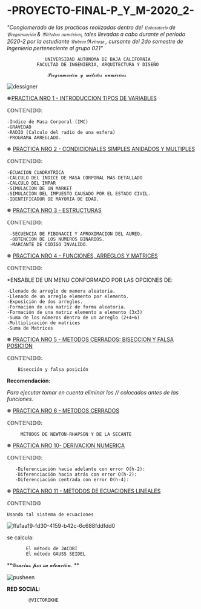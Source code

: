 # -PROYECTO-FINAL-P_Y_M-2020_2- 
_"Conglomerado de las practicas realizadas dentro del 𝔏𝔞𝔟𝔬𝔯𝔞𝔱𝔬𝔯𝔦𝔬 de 𝔓𝔯𝔬𝔤𝔯𝔞𝔪𝔞𝔠𝔦𝔬́𝔫 &amp; 𝔐𝔢́𝔱𝔬𝔡𝔬𝔰 𝔫𝔲𝔪𝔢́𝔯𝔦𝔠𝔬𝔰, tales llevadas a cabo durante el periodo 2020-2 por la estudiante 𝔄𝔫𝔡𝔯𝔢𝔞 ℜ𝔢𝔦𝔫𝔬𝔷𝔞 , cursante del 2do semestre de Ingenieria perteneciente al grupo 021"_


                  UNIVERSIDAD AUTONOMA DE BAJA CALIFORNIA
               FACULTAD DE INGENIERIA, ARQUITECTURA Y DISEÑO
              
                   𝓟𝓻𝓸𝓰𝓻𝓪𝓶𝓪𝓬𝓲𝓸́𝓷 𝔂 𝓶𝓮́𝓽𝓸𝓭𝓸𝓼 𝓷𝓾𝓶𝓮́𝓻𝓲𝓬𝓸𝓼 
                         
                         
![dessigner](https://user-images.githubusercontent.com/75811552/102476349-d8bec480-400f-11eb-8478-8a6fe65d2e47.gif)

❅[PRACTICA NRO 1 - INTRODUCCION TIPOS DE VARIABLES](https://github.com/Victorikhe/-PROYECTO-FINAL-P_Y_M-2020_2-/commit/cd564c35ca3e55c3e4efd951e1c43402e0c060fc)

 ℂ𝕆ℕ𝕋𝔼ℕ𝕀𝔻𝕆:
 
    -Índice de Masa Corporal (IMC)
    -GRAVEDAD 
    -RADIO (Calculo del radio de una esfera)
    -PROGRAMA ARREGLADO.


❅ [PRACTICA NRO 2 - CONDICIONALES SIMPLES ANIDADOS Y MULTIPLES](https://github.com/Victorikhe/-PROYECTO-FINAL-P_Y_M-2020_2-/tree/main/PRACTICA%203)

ℂ𝕆ℕ𝕋𝔼ℕ𝕀𝔻𝕆:

    -ECUACION CUADRATRICA
    -CALCULO DEL INDICE DE MASA CORPORAL MAS DETALLADO
    -CALCULO DEL IMPAR
    -SIMULACION DE UN MARKET
    -SIMULACION DEL IMPUESTO CAUSADO POR EL ESTADO CIVIL.
    -IDENTIFICADOR DE MAYORIA DE EDAD.


❅ [PRACTICA NRO 3 - ESTRUCTURAS](https://github.com/Victorikhe/-PROYECTO-FINAL-P_Y_M-2020_2-/tree/main/PRACTICA%20DE%20LAS%20ESTRUCTURAS)

ℂ𝕆ℕ𝕋𝔼ℕ𝕀𝔻𝕆:

     -SECUENCIA DE FIBONACCI Y APROXIMACION DEL AUREO.
     -OBTENCION DE LOS NUMEROS BINARIOS.
     -MARCANTE DE CODIGO INVALIDO.


❅ [PRACTICA NRO 4 - FUNCIONES, ARREGLOS Y MATRICES](https://github.com/Victorikhe/-PROYECTO-FINAL-P_Y_M-2020_2-/tree/main/PRACTICA%20DEL%20MENU)

ℂ𝕆ℕ𝕋𝔼ℕ𝕀𝔻𝕆:

  *ENSABLE DE UN MENU CONFORMADO POR LAS OPCIONES DE: 

    -Llenado de arreglo de manera aleatoria. 
    -Llenado de un arreglo elemento por elemento.
    -Exposición de dos arreglos. 
    -Formación de una matriz de forma aleatoria.
    -Formación de una matriz elemento a elemento (3x3)
    -Suma de los números dentro de un arreglo (2+4+6)
    -Multiplicación de matrices  
    -Suma de Matrices


❅ [PRACTICA NRO 5 - METODOS CERRADOS: BISECCION Y FALSA POSICION](https://github.com/Victorikhe/-PROYECTO-FINAL-P_Y_M-2020_2-/tree/main/PRACTICA%20DE%20METODOS%20NUMERICOS)

ℂ𝕆ℕ𝕋𝔼ℕ𝕀𝔻𝕆:

        Bisección y falsa posición

**Recomendación:**

*Para ejecutar tomar en cuenta eliminar los *//* colocados antes de las funciones.*

      
❅ [PRACTICA NRO 6 - METODOS CERRADOS](https://github.com/Victorikhe/-PROYECTO-FINAL-P_Y_M-2020_2-/tree/main/SECANTE%20Y%20RAPHSON)

ℂ𝕆ℕ𝕋𝔼ℕ𝕀𝔻𝕆: 
  
         MÉTODOS DE NEWTON-RHAPSON Y DE LA SECANTE

❅ [PRACTICA NRO 10- DERIVACION NUMERICA](https://github.com/Victorikhe/-PROYECTO-FINAL-P_Y_M-2020_2-/tree/main/PRACTICA%20DERIVACION%20NUMERICA)

ℂ𝕆ℕ𝕋𝔼ℕ𝕀𝔻𝕆:

       -Diferenciación hacia adelante con error O(h-2):
       -Diferenciación hacia atrás con error O(h-2):
       -Diferenciación centrada con error O(h-4):

❅ [PRACTICA NRO 11 - METODOS DE ECUACIONES LINEALES](https://github.com/Victorikhe/-PROYECTO-FINAL-P_Y_M-2020_2-/tree/main/PRACTICA%20METODOS%20DE%20ECUACIONES%20LINEALES)

ℂ𝕆ℕ𝕋𝔼ℕ𝕀𝔻𝕆

    Usando tal sistema de ecuaciones  
           
![ffa1aa19-fd30-4159-b42c-6c688fddfdd0](https://user-images.githubusercontent.com/75811552/102482235-bd57b780-4017-11eb-9da0-f26dab102c2d.jpg)   
   
se calcula: 

           El método de JACOBI 
           El método GAUSS SEIDEL









**𝓖𝓻𝓪𝓬𝓲𝓪𝓼 𝓹𝓸𝓻 𝓼𝓾 𝓪𝓽𝓮𝓷𝓬𝓲𝓸́𝓷. **


![pusheen](https://user-images.githubusercontent.com/75811552/102483330-6bb02c80-4019-11eb-925c-647b956284f6.png)


 **RED SOCIAL:** 
 
            @VICTORIKHE
